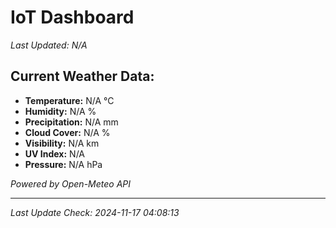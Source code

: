 
# IoT Dashboard

_Last Updated: N/A_

## Current Weather Data:
- **Temperature:** N/A °C
- **Humidity:** N/A %
- **Precipitation:** N/A mm
- **Cloud Cover:** N/A %
- **Visibility:** N/A km
- **UV Index:** N/A
- **Pressure:** N/A hPa

*Powered by Open-Meteo API*

---

_Last Update Check: 2024-11-17 04:08:13_

